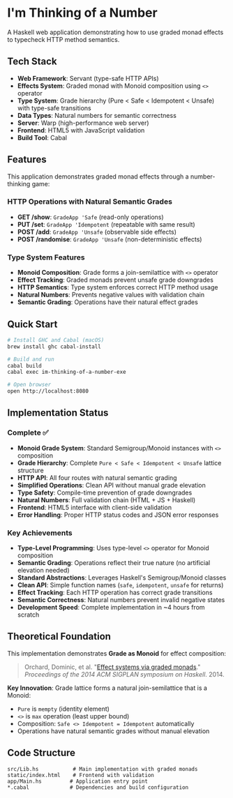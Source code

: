 # I'm Thinking of a Number

A Haskell web application demonstrating how to use graded monad effects to typecheck HTTP method semantics.

## Tech Stack

- **Web Framework**: Servant (type-safe HTTP APIs)
- **Effects System**: Graded monad with Monoid composition using `<>` operator
- **Type System**: Grade hierarchy (Pure < Safe < Idempotent < Unsafe) with type-safe transitions  
- **Data Types**: Natural numbers for semantic correctness
- **Server**: Warp (high-performance web server)
- **Frontend**: HTML5 with JavaScript validation
- **Build Tool**: Cabal

## Features

This application demonstrates graded monad effects through a number-thinking game:

### HTTP Operations with Natural Semantic Grades
- **GET /show**: `GradeApp 'Safe` (read-only operations)
- **PUT /set**: `GradeApp 'Idempotent` (repeatable with same result)  
- **POST /add**: `GradeApp 'Unsafe` (observable side effects)
- **POST /randomise**: `GradeApp 'Unsafe` (non-deterministic effects)

### Type System Features
- **Monoid Composition**: Grade forms a join-semilattice with `<>` operator
- **Effect Tracking**: Graded monads prevent unsafe grade downgrades
- **HTTP Semantics**: Type system enforces correct HTTP method usage
- **Natural Numbers**: Prevents negative values with validation chain
- **Semantic Grading**: Operations have their natural effect grades

## Quick Start

```bash
# Install GHC and Cabal (macOS)
brew install ghc cabal-install

# Build and run
cabal build
cabal exec im-thinking-of-a-number-exe

# Open browser
open http://localhost:8080
```

## Implementation Status

### Complete ✅
- **Monoid Grade System**: Standard Semigroup/Monoid instances with `<>` composition
- **Grade Hierarchy**: Complete `Pure < Safe < Idempotent < Unsafe` lattice structure
- **HTTP API**: All four routes with natural semantic grading
- **Simplified Operations**: Clean API without manual grade elevation
- **Type Safety**: Compile-time prevention of grade downgrades  
- **Natural Numbers**: Full validation chain (HTML + JS + Haskell)
- **Frontend**: HTML5 interface with client-side validation
- **Error Handling**: Proper HTTP status codes and JSON error responses

### Key Achievements
- **Type-Level Programming**: Uses type-level `<>` operator for Monoid composition
- **Semantic Grading**: Operations reflect their true nature (no artificial elevation needed)
- **Standard Abstractions**: Leverages Haskell's Semigroup/Monoid classes
- **Clean API**: Simple function names (`safe`, `idempotent`, `unsafe` for returns)
- **Effect Tracking**: Each HTTP operation has correct grade transitions
- **Semantic Correctness**: Natural numbers prevent invalid negative states
- **Development Speed**: Complete implementation in ~4 hours from scratch

## Theoretical Foundation

This implementation demonstrates **Grade as Monoid** for effect composition:

> Orchard, Dominic, et al. "[Effect systems via graded monads](https://www.cs.kent.ac.uk/people/staff/dao7/publ/haskell14-effects.pdf)." *Proceedings of the 2014 ACM SIGPLAN symposium on Haskell*. 2014.

**Key Innovation**: Grade lattice forms a natural join-semilattice that is a Monoid:
- `Pure` is `mempty` (identity element)
- `<>` is `max` operation (least upper bound)
- Composition: `Safe <> Idempotent = Idempotent` automatically
- Operations have natural semantic grades without manual elevation

## Code Structure

```
src/Lib.hs           # Main implementation with graded monads
static/index.html    # Frontend with validation
app/Main.hs         # Application entry point
*.cabal             # Dependencies and build configuration
```